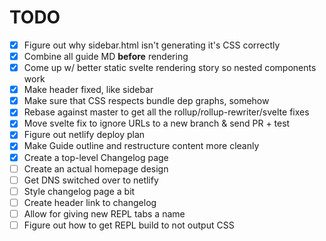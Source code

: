 # TODO

- [x] Figure out why sidebar.html isn't generating it's CSS correctly
- [x] Combine all guide MD **before** rendering
- [x] Come up w/ better static svelte rendering story so nested components work
- [x] Make header fixed, like sidebar
- [x] Make sure that CSS respects bundle dep graphs, somehow
- [x] Rebase against master to get all the rollup/rollup-rewriter/svelte fixes
- [x] Move svelte fix to ignore URLs to a new branch & send PR + test
- [x] Figure out netlify deploy plan
- [x] Make Guide outline and restructure content more cleanly
- [x] Create a top-level Changelog page
- [ ] Create an actual homepage design
- [ ] Get DNS switched over to netlify
- [ ] Style changelog page a bit
- [ ] Create header link to changelog
- [ ] Allow for giving new REPL tabs a name
- [ ] Figure out how to get REPL build to not output CSS
